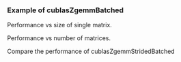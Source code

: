 ### Example of cublasZgemmBatched

Performance vs size of single matrix.

Performance vs number of matrices.

Compare the performance of cublasZgemmStridedBatched